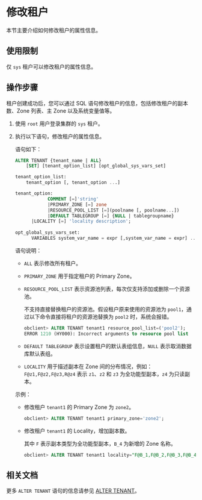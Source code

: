 # 修改租户

本节主要介绍如何修改租户的属性信息。

## 使用限制

仅 `sys` 租户可以修改租户的属性信息。

## 操作步骤

租户创建成功后，您可以通过 SQL 语句修改租户的信息，包括修改租户的副本数、Zone 列表、主 Zone 以及系统变量值等。

1. 使用 `root` 用户登录集群的 `sys` 租户。

2. 执行以下语句，修改租户的属性信息。

    语句如下：

    ```sql
    ALTER TENANT {tenant_name | ALL}
        [SET] [tenant_option_list] [opt_global_sys_vars_set]

    tenant_option_list:
        tenant_option [, tenant_option ...]

    tenant_option:
                COMMENT [=]'string' 
                |PRIMARY_ZONE [=] zone 
                |RESOURCE_POOL_LIST [=](poolname [, poolname...]) 
                |DEFAULT TABLEGROUP [=] {NULL | tablegroupname}
          |LOCALITY [=] 'locality description';
          
    opt_global_sys_vars_set:
          VARIABLES system_var_name = expr [,system_var_name = expr] ...
    ```

    语句说明：

    * `ALL` 表示修改所有租户。

    * `PRIMARY_ZONE` 用于指定租户的 Primary Zone。

    * `RESOURCE_POOL_LIST` 表示资源池列表，每次仅支持添加或删除一个资源池。

      不支持直接替换租户的资源池。假设租户原来使用的资源池为 `pool1`，通过以下命令直接将租户的资源池替换为 `pool2` 时，系统会报错。

      ```sql
      obclient> ALTER TENANT tenant1 resource_pool_list=('pool2');
      ERROR 1210 (HY000): Incorrect arguments to resource pool list
      ```

    * `DEFAULT TABLEGROUP` 表示设置租户的默认表组信息，`NULL` 表示取消数据库默认表组。

    * `LOCALITY` 用于描述副本在 Zone 间的分布情况，例如：`F@z1,F@z2,F@z3,R@z4` 表示 `z1`、`z2` 和 `z3` 为全功能型副本，`z4` 为只读副本。

    示例：

    * 修改租户 `tenant1` 的 Primary Zone 为 `zone2`。

      ```sql
      obclient> ALTER TENANT tenant1 primary_zone='zone2';
      ```

    * 修改租户 `tenant1` 的 Locality，增加副本数。

      其中 `F` 表示副本类型为全功能型副本，`B_4` 为新增的 Zone 名称。

      ```sql
      obclient> ALTER TENANT tenant1 locality="F@B_1,F@B_2,F@B_3,F@B_4"
      ```

## 相关文档

更多 `ALTER TENANT` 语句的信息请参见 [ALTER TENANT](../../../4.development-reference/1.sql-syntax/1.system-tenants/5.alter-tenant.md)。
